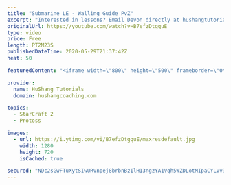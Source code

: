 ```yaml
---
title: "Submarine LE - Walling Guide PvZ"
excerpt: "Interested in lessons? Email Devon directly at hushangtutorials@outlook.com ------------------------------------------------------------------------------------------------------- Want to support HuShang Tutorials directly? Patreon is a website where you can contribute a monthly donation that will help"
originalUrl: https://youtube.com/watch?v=B7efzDtgquE
type: video
price: Free
length: PT2M23S
publishedDateTime: 2020-05-29T21:37:42Z
heat: 50

featuredContent: "<iframe width=\"800\" height=\"500\" frameborder=\"0\" src=\"https://www.youtube.com/embed/B7efzDtgquE\" allow=\"accelerometer; autoplay; encrypted-media; gyroscope; picture-in-picture\" allowfullscreen></iframe>"

provider:
  name: HuShang Tutorials
  domain: hushangcoaching.com

topics:
  - StarCraft 2
  - Protoss

images:
  - url: https://i.ytimg.com/vi/B7efzDtgquE/maxresdefault.jpg
    width: 1280
    height: 720
    isCached: true

secured: "NDc2sGwFTuXytSIwURVnpej8brbnBzIlH13ngzYA1Vqh5WZDLotMIpaCYLVv381GTem5XjWqE+v8g6uyZgm2Eg+rfq4LatrynhlXKnTO7+TnqksdbZ90uRdf62zCuwP5mrLbwsITSDLh6gzMAXotXgpezfU7qJE3M5DkYHVlBRFQoQNp6XqefnlDZbwpcg3e8TjcFageOEo4sq7ChqTNXBmgiWLTq0Anky7gnk1NkT7UnWdf7Xtz56Q3rOcCkAiH71MF84PpLOIp1svOpaFc447E5dvrt+txbvJgWpHlYNurZSWunbg5eAFH+P/ZVKBw0dINx0eY8c88bdfVbLtWOTCJwiAD+IA06BaaNgmq/I8lv/SueIdbSNvKbOe5f/vZOhOyDo1hLrT2302lNYgRwSNfK+beEO/2oWTS9qM1DY8=;ZU2P3F/2yW8OB4HH4SAGWg=="
---
```


